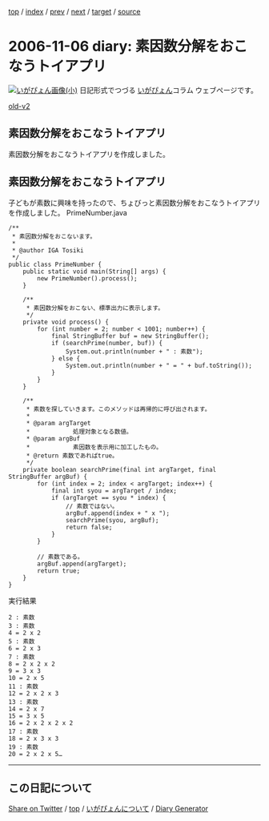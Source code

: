 [top](../index.html) 
 / [index](index.html) 
 / [prev](ig061103.html) 
 / [next](ig061107.html) 
 / [target](https://igapyon.github.io/diary/2006/ig061106.html) 
 / [source](https://github.com/igapyon/diary/blob/gh-pages/2006/ig061106.html.src.md) 

2006-11-06 diary: 素因数分解をおこなうトイアプリ
=====================================================================================================
[![いがぴょん画像(小)](https://igapyon.github.io/diary/images/iga200306s.jpg "いがぴょん")](https://igapyon.github.io/diary/memo/memoigapyon.html) 日記形式でつづる [いがぴょん](https://igapyon.github.io/diary/memo/memoigapyon.html)コラム ウェブページです。

[old-v2](ig061106-orig.html)

## 素因数分解をおこなうトイアプリ

素因数分解をおこなうトイアプリを作成しました。


## 素因数分解をおこなうトイアプリ

子どもが素数に興味を持ったので、ちょびっと素因数分解をおこなうトイアプリを作成しました。
PrimeNumber.java

      
```
/**
 * 素因数分解をおこないます。
 * 
 * @author IGA Tosiki
 */
public class PrimeNumber {
    public static void main(String[] args) {
        new PrimeNumber().process();
    }

    /**
     * 素因数分解をおこない、標準出力に表示します。
     */
    private void process() {
        for (int number = 2; number < 1001; number++) {
            final StringBuffer buf = new StringBuffer();
            if (searchPrime(number, buf)) {
                System.out.println(number + " : 素数");
            } else {
                System.out.println(number + " = " + buf.toString());
            }
        }
    }

    /**
     * 素数を探していきます。このメソッドは再帰的に呼び出されます。
     * 
     * @param argTarget
     *            処理対象となる数値。
     * @param argBuf
     *            素因数を表示用に加工したもの。
     * @return 素数であればtrue。
     */
    private boolean searchPrime(final int argTarget, final StringBuffer argBuf) {
        for (int index = 2; index < argTarget; index++) {
            final int syou = argTarget / index;
            if (argTarget == syou * index) {
                // 素数ではない。
                argBuf.append(index + " x ");
                searchPrime(syou, argBuf);
                return false;
            }
        }

        // 素数である。
        argBuf.append(argTarget);
        return true;
    }
}
```

      
実行結果

      
```
2 : 素数
3 : 素数
4 = 2 x 2
5 : 素数
6 = 2 x 3
7 : 素数
8 = 2 x 2 x 2
9 = 3 x 3
10 = 2 x 5
11 : 素数
12 = 2 x 2 x 3
13 : 素数
14 = 2 x 7
15 = 3 x 5
16 = 2 x 2 x 2 x 2
17 : 素数
18 = 2 x 3 x 3
19 : 素数
20 = 2 x 2 x 5…
```


----------------------------------------------------------------------------------------------------

## この日記について

[Share on Twitter](https://twitter.com/intent/tweet?hashtags=igapyon%2Cdiary%2C%E3%81%84%E3%81%8C%E3%81%B4%E3%82%87%E3%82%93&text=%E7%B4%A0%E5%9B%A0%E6%95%B0%E5%88%86%E8%A7%A3%E3%82%92%E3%81%8A%E3%81%93%E3%81%AA%E3%81%86%E3%83%88%E3%82%A4%E3%82%A2%E3%83%97%E3%83%AA&url=https%3A%2F%2Figapyon.github.io%2Fdiary%2F2006%2Fig061106.html) / [top](../index.html) / [いがぴょんについて](https://igapyon.github.io/diary/memo/memoigapyon.html) / [Diary Generator](https://github.com/igapyon/igapyonv3)
